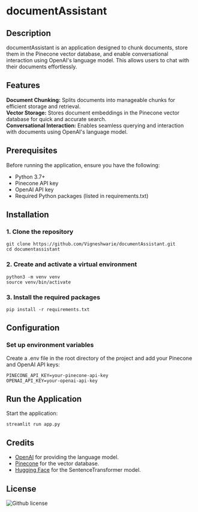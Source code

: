 # documentAssistant

## Description
documentAssistant is an application designed to chunk documents, store them in the Pinecone vector database, and enable conversational interaction using OpenAI's language model. This allows users to chat with their documents effortlessly.

## Features
**Document Chunking:** Splits documents into manageable chunks for efficient storage and retrieval.   
**Vector Storage:** Stores document embeddings in the Pinecone vector database for quick and accurate search.   
**Conversational Interaction:** Enables seamless querying and interaction with documents using OpenAI's language model.   

## Prerequisites
Before running the application, ensure you have the following:
- Python 3.7+   
- Pinecone API key   
- OpenAI API key   
- Required Python packages (listed in requirements.txt)   

## Installation
### 1. Clone the repository
```
git clone https://github.com/Vigneshwarie/documentAssistant.git
cd documentassistant
```

### 2. Create and activate a virtual environment
```
python3 -m venv venv
source venv/bin/activate  
```

### 3. Install the required packages
```
pip install -r requirements.txt
```

## Configuration
### Set up environment variables
Create a .env file in the root directory of the project and add your Pinecone and OpenAI API keys:
```
PINECONE_API_KEY=your-pinecone-api-key
OPENAI_API_KEY=your-openai-api-key
```

## Run the Application
Start the application:
```
streamlit run app.py
```

## Credits
- [OpenAI](https://www.openai.com/) for providing the language model.   
- [Pinecone](https://www.pinecone.io) for the vector database.   
- [Hugging Face](https://huggingface.co) for the SentenceTransformer model.   

## License
 ![Github license](https://img.shields.io/badge/license-MIT-blue.svg) 